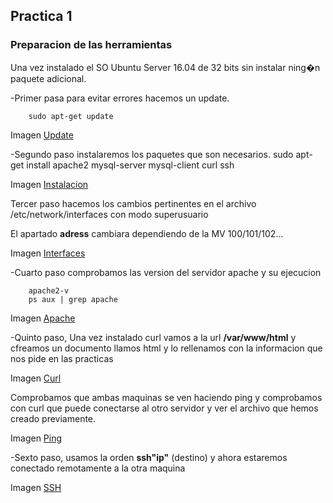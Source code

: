 

## Practica 1

### Preparacion de las herramientas

Una vez instalado el SO Ubuntu Server 16.04 de 32 bits sin instalar ning�n paquete adicional.

-Primer pasa para evitar errores hacemos un update.

		sudo apt-get update 

Imagen [Update](https://github.com/BinTRack/SWAP-/blob/master/Practica%201/Update.PNG)


-Segundo paso instalaremos los paquetes que son necesarios.
		sudo apt-get install apache2 mysql-server mysql-client curl ssh

Imagen [Instalacion](https://github.com/BinTRack/SWAP-/blob/master/Practica%201/Instalacion.PNG)

Tercer paso hacemos los cambios pertinentes en el archivo /etc/network/interfaces con modo superusuario

El apartado **adress** cambiara dependiendo de la MV 100/101/102...

Imagen [Interfaces](https://github.com/BinTRack/SWAP-/blob/master/Practica%201/Interfaces.PNG)


-Cuarto paso comprobamos las version del servidor apache y su ejecucion
		
		apache2-v
		ps aux | grep apache

Imagen [Apache](https://github.com/BinTRack/SWAP-/blob/master/Practica%201/Apache.PNG)

-Quinto paso, Una vez instalado curl vamos a la url  **/var/www/html** y cfreamos un documento llamos html y lo rellenamos con la informacion que nos pide en las practicas

Imagen [Curl](https://github.com/BinTRack/SWAP-/blob/master/Practica%201/Curl.PNG)

Comprobamos que ambas maquinas se ven haciendo ping y comprobamos con curl que puede conectarse al otro servidor y ver el archivo que hemos creado previamente.

Imagen [Ping](https://github.com/BinTRack/SWAP-/blob/master/Practica%201/Ping.PNG)

-Sexto paso, usamos la orden **ssh"ip"** (destino) y ahora estaremos conectado remotamente a la otra maquina	

Imagen [SSH](https://github.com/BinTRack/SWAP-/blob/master/Practica%201/SSH.PNG)
